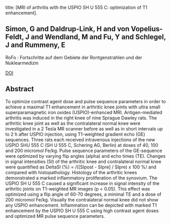 title: [MRI of arthritis with the USPIO SH U 555 C: optimization of T1 enhancement].

## Simon, G and Daldrup-Link, H and von Vopelius-Feldt, J and Wendland, M and Fu, Y and Schlegel, J and Rummeny, E
RoFo : Fortschritte auf dem Gebiete der Rontgenstrahlen und der Nuklearmedizin

<a href="https://doi.org/10.1055/s-2005-858634">DOI</a>

## Abstract
To optimize contrast agent dose and pulse sequence parameters in order to achieve a maximal T1 enhancement in arthritic knee joints with ultra small superparamagnetic iron oxides (USPIO)-enhanced MRI. Antigen-mediated arthritis was induced in the right knee of nine Sprague Dawley rats. The arthritic knee joint as well as the contralateral normal knee were investigated in a 2 Tesla MR scanner before as well as in short intervals up to 2 h after USPIO injection, using T1-weighted gradient echo (GE) sequences. Three rats each received intravenous injections of the new USPIO SHU 555 C (SH U 555 C, Schering AG, Berlin) at doses of 40, 100 and 200 micromol Fe/kg. Pulse sequence parameters of the GE-sequence were optimized by varying flip angles (alpha) and echo times (TE). Changes in signal intensities (SI) of the arthritic knee and contralateral normal knee were quantified as DeltaSI (%) = /([SIpost - SIpre] / SIpre) x 100 %/ and compared with histopathology. Histology of the arthritic knees demonstrated a marked inflammatory proliferation of the synovium. The USPIO SH U 555 C caused a significant increase in signal intensity of the arthritic joints on T1-weighted MR images (p < 0.05). This effect was optimized using a flip angle of 60-70 degrees, a minimal TE and a dose of 200 micromol Fe/kg. Visually the contralateral normal knee did not show any USPIO enhancement. Inflammation can be depicted with marked T1 enhancement by the USPIO SH U 555 C using high contrast agent doses and optimized MR pulse sequence parameters.

